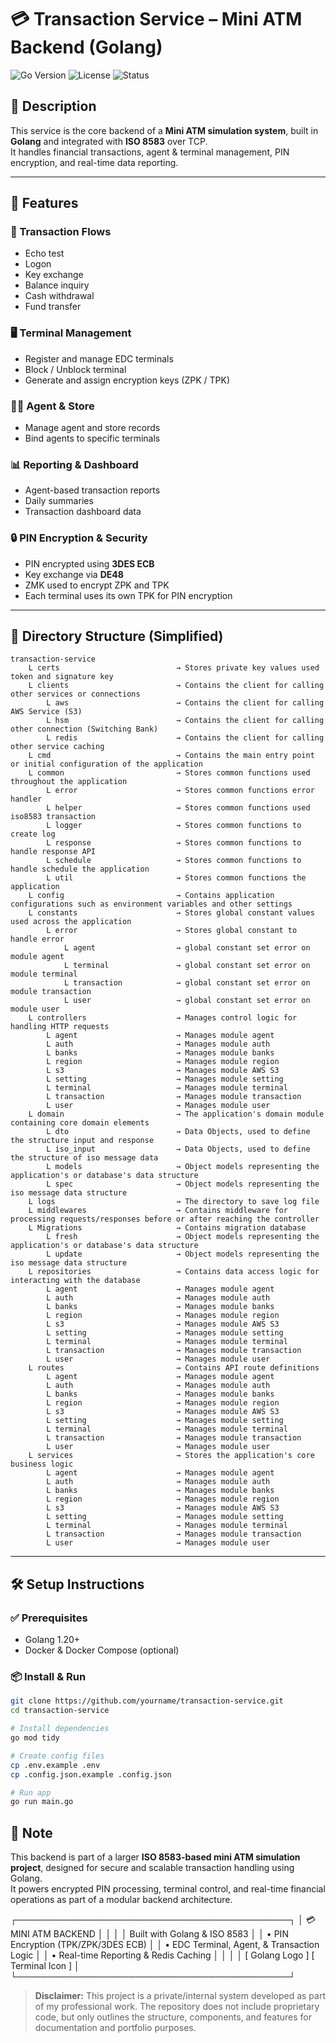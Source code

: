 # 💳 Transaction Service – Mini ATM Backend (Golang)

![Go Version](https://img.shields.io/badge/go-1.20+-blue)
![License](https://img.shields.io/badge/license-private-lightgrey)
![Status](https://img.shields.io/badge/status-active-brightgreen)

## 📌 Description

This service is the core backend of a **Mini ATM simulation system**, built in **Golang** and integrated with **ISO 8583** over TCP.  
It handles financial transactions, agent & terminal management, PIN encryption, and real-time data reporting.

---

## 🚀 Features

### 🔐 Transaction Flows
- Echo test
- Logon
- Key exchange
- Balance inquiry
- Cash withdrawal
- Fund transfer

### 🖥️ Terminal Management
- Register and manage EDC terminals
- Block / Unblock terminal
- Generate and assign encryption keys (ZPK / TPK)

### 🧑‍💼 Agent & Store
- Manage agent and store records
- Bind agents to specific terminals

### 📊 Reporting & Dashboard
- Agent-based transaction reports
- Daily summaries
- Transaction dashboard data

### 🔒 PIN Encryption & Security
- PIN encrypted using **3DES ECB**
- Key exchange via **DE48**
- ZMK used to encrypt ZPK and TPK
- Each terminal uses its own TPK for PIN encryption

---

## 📁 Directory Structure (Simplified)

```
transaction-service
    L certs                          → Stores private key values used token and signature key
    L clients                        → Contains the client for calling other services or connections
        L aws                        → Contains the client for calling AWS Service (S3)
        L hsm                        → Contains the client for calling other connection (Switching Bank)
        L redis                      → Contains the client for calling other service caching
    L cmd                            → Contains the main entry point or initial configuration of the application
    L common                         → Stores common functions used throughout the application
        L error                      → Stores common functions error handler
        L helper                     → Stores common functions used iso8583 transaction
        L logger                     → Stores common functions to create log
        L response                   → Stores common functions to handle response API
        L schedule                   → Stores common functions to handle schedule the application
        L util                       → Stores common functions the application
    L config                         → Contains application configurations such as environment variables and other settings
    L constants                      → Stores global constant values used across the application
        L error                      → Stores global constant to handle error
            L agent                  → global constant set error on module agent
            L terminal               → global constant set error on module terminal
            L transaction            → global constant set error on module transaction
            L user                   → global constant set error on module user
    L controllers                    → Manages control logic for handling HTTP requests
        L agent                      → Manages module agent
        L auth                       → Manages module auth
        L banks                      → Manages module banks
        L region                     → Manages module region
        L s3                         → Manages module AWS S3
        L setting                    → Manages module setting
        L terminal                   → Manages module terminal
        L transaction                → Manages module transaction
        L user                       → Manages module user
    L domain                         → The application's domain module containing core domain elements
        L dto                        → Data Objects, used to define the structure input and response
        L iso_input                  → Data Objects, used to define the structure of iso message data
        L models                     → Object models representing the application's or database's data structure
        L spec                       → Object models representing the iso message data structure
    L logs                           → The directory to save log file
    L middlewares                    → Contains middleware for processing requests/responses before or after reaching the controller
    L Migrations                     → Contains migration database
        L fresh                      → Object models representing the application's or database's data structure
        L update                     → Object models representing the iso message data structure
    L repositories                   → Contains data access logic for interacting with the database
        L agent                      → Manages module agent
        L auth                       → Manages module auth
        L banks                      → Manages module banks
        L region                     → Manages module region
        L s3                         → Manages module AWS S3
        L setting                    → Manages module setting
        L terminal                   → Manages module terminal
        L transaction                → Manages module transaction
        L user                       → Manages module user
    L routes                         → Contains API route definitions
        L agent                      → Manages module agent
        L auth                       → Manages module auth
        L banks                      → Manages module banks
        L region                     → Manages module region
        L s3                         → Manages module AWS S3
        L setting                    → Manages module setting
        L terminal                   → Manages module terminal
        L transaction                → Manages module transaction
        L user                       → Manages module user
    L services                       → Stores the application's core business logic
        L agent                      → Manages module agent
        L auth                       → Manages module auth
        L banks                      → Manages module banks
        L region                     → Manages module region
        L s3                         → Manages module AWS S3
        L setting                    → Manages module setting
        L terminal                   → Manages module terminal
        L transaction                → Manages module transaction
        L user                       → Manages module user
```

---

## 🛠️ Setup Instructions

### ✅ Prerequisites
- Golang 1.20+
- Docker & Docker Compose (optional)

### 📦 Install & Run

```bash
git clone https://github.com/yourname/transaction-service.git
cd transaction-service

# Install dependencies
go mod tidy

# Create config files
cp .env.example .env
cp .config.json.example .config.json

# Run app
go run main.go

```

## 📌 Note

This backend is part of a larger **ISO 8583-based mini ATM simulation project**, designed for secure and scalable transaction handling using Golang.  
It powers encrypted PIN processing, terminal control, and real-time financial operations as part of a modular backend architecture.

┌────────────────────────────────────────────┐
│ 💳 MINI ATM BACKEND                        │
│                                            │
│ Built with Golang & ISO 8583               │
│ • PIN Encryption (TPK/ZPK/3DES ECB)        │
│ • EDC Terminal, Agent, & Transaction Logic │
│ • Real-time Reporting & Redis Caching      │
│                                            │
│      [ Golang Logo ]     [ Terminal Icon ] │
└────────────────────────────────────────────┘


> **Disclaimer:** This project is a private/internal system developed as part of my professional work. The repository does not include proprietary code, but only outlines the structure, components, and features for documentation and portfolio purposes.

